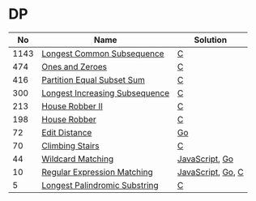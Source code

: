 # DP
| No | Name | Solution |
| -- | -- | -- |
1143 | [Longest Common Subsequence](https://leetcode.cn/problems/Longest-Common-Subsequence) | [C](../.././solutions/algrithoms/Longest%20Common%20Subsequence/dp.c)
474 | [Ones and Zeroes](https://leetcode.cn/problems/Ones-and-Zeroes) | [C](../.././solutions/algrithoms/Ones%20and%20Zeroes/dp.c)
416 | [Partition Equal Subset Sum](https://leetcode.cn/problems/Partition-Equal-Subset-Sum) | [C](../.././solutions/algrithoms/Partition%20Equal%20Subset%20Sum/dp.c)
300 | [Longest Increasing Subsequence](https://leetcode.cn/problems/Longest-Increasing-Subsequence) | [C](../.././solutions/algrithoms/Longest%20Increasing%20Subsequence/dp.c)
213 | [House Robber II](https://leetcode.cn/problems/House-Robber-II) | [C](../.././solutions/algrithoms/House%20Robber%20II/dp.c)
198 | [House Robber](https://leetcode.cn/problems/House-Robber) | [C](../.././solutions/algrithoms/House%20Robber/dp.c)
72 | [Edit Distance](https://leetcode.cn/problems/Edit-Distance) | [Go](../.././solutions/algrithoms/Edit%20Distance/dp.go)
70 | [Climbing Stairs](https://leetcode.cn/problems/Climbing-Stairs) | [C](../.././solutions/algrithoms/Climbing%20Stairs/dp.c)
44 | [Wildcard Matching](https://leetcode.cn/problems/Wildcard-Matching) | [JavaScript](../.././solutions/algrithoms/Wildcard%20Matching/dp.js), [Go](../.././solutions/algrithoms/Wildcard%20Matching/dp.go)
10 | [Regular Expression Matching](https://leetcode.cn/problems/Regular-Expression-Matching) | [JavaScript](../.././solutions/algrithoms/Regular%20Expression%20Matching/dp.js), [Go](../.././solutions/algrithoms/Regular%20Expression%20Matching/dp.go), [C](../.././solutions/algrithoms/Regular%20Expression%20Matching/dp.c)
5 | [Longest Palindromic Substring](https://leetcode.cn/problems/Longest-Palindromic-Substring) | [C](../.././solutions/algrithoms/Longest%20Palindromic%20Substring/dp.c)

